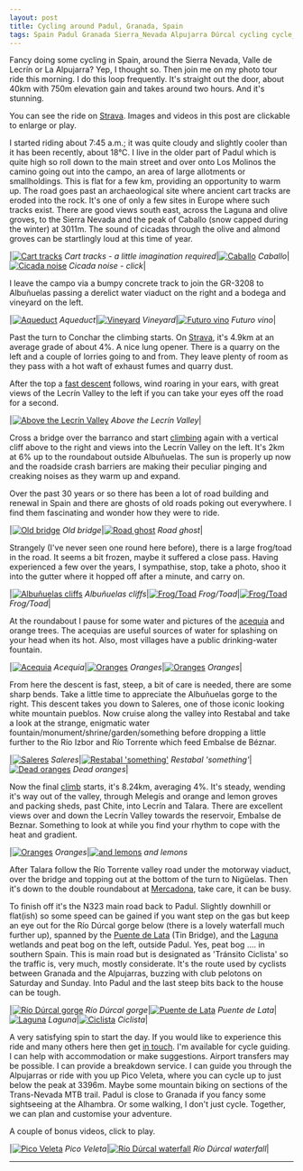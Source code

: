 ```yaml
---
layout: post
title: Cycling around Padul, Granada, Spain
tags: Spain Padul Granada Sierra_Nevada Alpujarra Dúrcal cycling cycle_guide cycling_holiday strava
---
```


Fancy doing some cycling in Spain, around the Sierra Nevada, Valle de Lecrín
or La Alpujarra? Yep, I thought so. Then join me on my photo tour ride
this morning. I do this loop frequently. It's straight out the door, about
40km with 750m elevation gain and takes around two hours. And it's stunning.

<!--more-->

You can see the ride on
[Strava](https://www.strava.com/activities/2503122223). Images and
videos in this post are clickable to enlarge or play.

I started riding about 7:45 a.m.; it was quite cloudy and slightly cooler than
it has been recently, about 18°C. I live in the older part of Padul which
is quite high so roll down to the main street and over onto Los Molinos the
camino going out into the campo, an area of large allotments or smallholdings.
This is flat for a few km, providing an opportunity to warm up. The road goes
past an archaeological site where ancient cart tracks are eroded into the
rock. It's one of only a few sites in Europe where such tracks exist. There
are good views south east, across the Laguna and olive groves, to the Sierra
Nevada and the peak of Caballo (snow capped during the winter) at 3011m. The
sound of cicadas through the olive and almond groves can be startlingly loud
at this time of year.

|[![Cart tracks](/public/images/thumb.cart_track.jpg "Cart tracks - a little imagination required")](/public/images/cart_track.jpg) *Cart tracks - a little imagination required*|[![Caballo](/public/images/thumb.caballo.jpg "Caballo")](/public/images/caballo.jpg) *Caballo*|[![Cicada noise](/public/images/cicada_snap.png "Cicada noise - click")](/public/images/cicadas.mp4) *Cicada noise - click*|

I leave the campo via a bumpy concrete track to join the GR-3208 to
Albuñuelas passing a derelict water viaduct on the right and a bodega
and vineyard on the left.

|[![Aqueduct](/public/images/thumb.aquaduct.jpg "Aqueduct")](/public/images/aquaduct.jpg) *Aqueduct*|[![Vineyard](/public/images/thumb.vineyard.jpg "Vineyard")](/public/images/vineyard.jpg) *Vineyard*|[![Futuro vino](/public/images/thumb.grapes.jpg "Futuro vino")](/public/images/grapes.jpg) *Futuro vino*|

Past the turn to Conchar the climbing starts. On
[Strava](https://www.strava.com/segments/11838665), it's 4.9km at an average
grade of about 4%. A nice lung opener. There is a quarry on the left and a
couple of lorries going to and from. They leave plenty of room as they pass
with a hot waft of exhaust fumes and quarry dust.

After the top a [fast descent](https://www.strava.com/segments/12537902)
follows, wind roaring in your ears, with great views of the Lecrín Valley to
the left if you can take your eyes off the road for a second.

|[![Above the Lecrín Valley](/public/images/thumb.lecrin_panorama.jpg "Above the Lecrín Valley")](/public/images/lecrin_panorama.jpg) *Above the Lecrín Valley*|

Cross a bridge over the barranco and start
[climbing](https://www.strava.com/segments/1223569) again with a vertical
cliff above to the right and views into the Lecrín Valley on the left. It's
2km at 6% up to the roundabout outside Albuñuelas. The sun is properly up now
and the roadside crash barriers are making their peculiar pinging and creaking
noises as they warm up and expand.

Over the past 30 years or so there has been a lot of road building and renewal
in Spain and there are ghosts of old roads poking out everywhere. I find them
fascinating and wonder how they were to ride.

|[![Old bridge](/public/images/thumb.old_bridge.jpg "Old bridge")](/public/images/old_bridge.jpg) *Old bridge*|[![Road ghost](/public/images/thumb.old_road.jpg "Road ghost")](/public/images/old_road.jpg) *Road ghost*|

Strangely (I've never seen one round here before), there is a large frog/toad
in the road. It seems a bit frozen, maybe it suffered a close pass. Having
experienced a few over the years, I sympathise, stop, take a photo, shoo it
into the gutter where it hopped off after a minute, and carry on.

|[![Albuñuelas cliffs](/public/images/thumb.cliffs_albunuelas.jpg "Albuñuelas cliffs")](/public/images/cliffs_albunuelas.jpg) *Albuñuelas cliffs*|[![Frog/Toad](/public/images/thumb.frog2.jpg "Frog/Toad")](/public/images/frog2.jpg) *Frog/Toad*|[![Frog/Toad](/public/images/thumb.frog.jpg "Frog/Toad")](/public/images/frog.jpg) *Frog/Toad*|

At the roundabout I pause for some water and pictures of the
[acequia](https://en.wikipedia.org/wiki/Acequia) and orange trees. The
acequias are useful sources of water for splashing on your head when its hot.
Also, most villages have a public drinking-water fountain.

|[![Acequia](/public/images/thumb.acequia.jpg "Acequia")](/public/images/acequia.jpg) *Acequia*|[![Oranges](/public/images/thumb.orange_tree1.jpg "Oranges")](/public/images/orange_tree1.jpg) *Oranges*|[![Oranges](/public/images/thumb.orange_tree2.jpg "Oranges")](/public/images/orange_tree2.jpg) *Oranges*|

From here the descent is fast, steep, a bit of care is needed, there are some
sharp bends. Take a little time to appreciate the Albuñuelas gorge to the
right. This descent takes you down to Saleres, one of those iconic looking
white mountain pueblos. Now cruise along the valley into Restabal and take a
look at the strange, enigmatic water fountain/monument/shrine/garden/something
before dropping a little further to the Río Izbor and Río Torrente which
feed Embalse de Béznar.

|[![Saleres](/public/images/thumb.saleres.jpg "Saleres")](/public/images/saleres.jpg) *Saleres*|[![Restabal 'something'](/public/images/thumb.restabal_fountain.jpg "Restabal 'something'")](/public/images/restabal_fountain.jpg) *Restabal 'something'*|[![Dead oranges](/public/images/thumb.dead_oranges.jpg "Dead oranges")](/public/images/dead_oranges.jpg) *Dead oranges*|

Now the final [climb](https://www.strava.com/segments/7316506) starts, it's
8.24km, averaging 4%. It's steady, wending it's way out of the valley, through
Melegís and orange and lemon groves and packing sheds, past Chite, into
Lecrín and Talara. There are excellent views over and down the Lecrín Valley
towards the reservoir, Embalse de Beznar. Something to look at while you find
your rhythm to cope with the heat and gradient.

|[![Oranges](/public/images/thumb.orange_box.jpg "Oranges")](/public/images/orange_box.jpg) *Oranges*|[![and lemons](/public/images/thumb.lemon_box.jpg "and lemons")](/public/images/lemon_box.jpg) *and lemons*

After Talara follow the Río Torrente valley road under the motorway
viaduct, over the bridge and topping out at the bottom of the
turn to Nigüelas. Then it's down to the double roundabout at
[Mercadona](https://en.wikipedia.org/wiki/Mercadona), take care, it can be
busy.

To finish off it's the N323 main road back to Padul. Slightly downhill
or flat(ish) so some speed can be gained if you want step on the
gas but keep an eye out for the Río Dúrcal gorge below (there
is a lovely waterfall much further up), spanned by the [Puente de
Lata](https://es.wikipedia.org/wiki/Puente_de_Lata) (Tin Bridge), and the
[Laguna](https://es.wikipedia.org/wiki/Laguna_de_El_Padul) wetlands and peat
bog on the left, outside Padul. Yes, peat bog .... in southern Spain. This is
main road but is designated as 'Tránsito Ciclista' so the traffic is, very
much, mostly considerate. It's the route used by cyclists between Granada and
the Alpujarras, buzzing with club pelotons on Saturday and Sunday. Into Padul
and the last steep bits back to the house can be tough.

|[![Río Dúrcal gorge](/public/images/thumb.durcal_gorge.jpg "Río Dúrcal gorge")](/public/images/durcal_gorge.jpg) *Río Dúrcal gorge*|[![Puente de Lata](/public/images/thumb.tin_bridge.jpg "Puente de Lata")](/public/images/tin_bridge.jpg) *Puente de Lata*|[![Laguna](/public/images/thumb.laguna.jpg "Laguna")](/public/images/laguna.jpg) *Laguna*|[![Ciclista](/public/images/thumb.tránsito_ciclista.jpg "Ciclista")](/public/images/tránsito_ciclista.jpg) *Ciclista*|

A very satisfying spin to start the day. If you would like to experience this
ride and many others here then get [in touch](/about). I'm available for
cycle guiding. I can help with accommodation or make suggestions. Airport
transfers may be possible. I can provide a breakdown service. I can guide you
through the Alpujarras or ride with you up Pico Veleta, where you can cycle
up to just below the peak at 3396m. Maybe some mountain biking on sections
of the Trans-Nevada MTB trail. Padul is close to Granada if you fancy some
sightseeing at the Alhambra. Or some walking, I don't just cycle. Together, we
can plan and customise your adventure.

A couple of bonus videos, click to play.

|[![Pico Veleta](/public/images/pv_snap.png "Pico Veleta")](/public/images/pico_veleta.mp4) *Pico Veleta*|[![Río Dúrcal waterfall](/public/images/rd_wf_snap.png "Río Dúrcal waterfall")](/public/images/rio_durcal_waterfall.mp4) *Río Dúrcal waterfall*|

----
